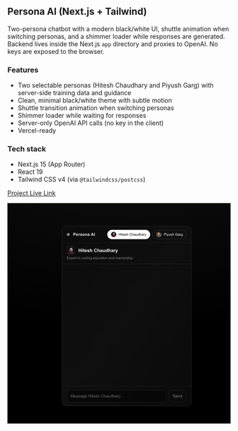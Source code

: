 ## Persona AI (Next.js + Tailwind)

Two-persona chatbot with a modern black/white UI, shuttle animation when switching personas, and a shimmer loader while responses are generated. Backend lives inside the Next.js `app` directory and proxies to OpenAI. No keys are exposed to the browser.

### Features
- Two selectable personas (Hitesh Chaudhary and Piyush Garg) with server-side training data and guidance
- Clean, minimal black/white theme with subtle motion
- Shuttle transition animation when switching personas
- Shimmer loader while waiting for responses
- Server-only OpenAI API calls (no key in the client)
- Vercel-ready

### Tech stack
- Next.js 15 (App Router)
- React 19
- Tailwind CSS v4 (via `@tailwindcss/postcss`)

[Project Live Link](https://gen-ai-lilac-six.vercel.app/frontend)

![Deployment Window](/personaAI/personaai/PersonAI.png "Persona Ai")


